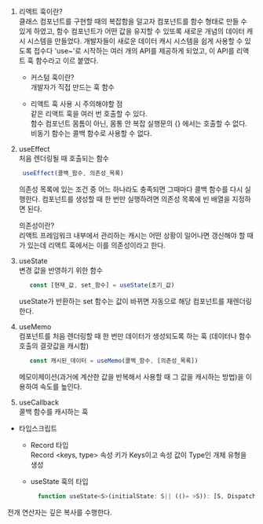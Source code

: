 1. 리액트 훅이란?  
   클래스 컴포넌트를 구현할 때의 복잡함을 덜고자 컴포넌트를 함수 형태로 만들 수 있게 하였고, 함수 컴포넌트가 어떤 값을 유지할 수 있또록 새로운 개념의 데이터 캐시 시스템을 만들었다.
   개발자들이 새로운 데이터 캐시 시스템을 쉽게 사용할 수 있도록 접수다 'use~'로 시작하는 여러 개의 API를 제공하게 되었고, 이 API를 리액트 훅 함수라고 이르 붙였다.
   
   - 커스텀 훅이란?  
     개발자가 직접 만드는 훅 함수  
 
   - 리액트 훅 사용 시 주의해야할 점  
     같은 리액트 훅을 여러 번 호출할 수 있다.  
     함수 컴포넌트 몸톰이 아닌, 몸통 안 복잡 실행문의 {} 에서는 호출할 수 없다.  
     비동기 함수는 콜백 함수로 사용할 수 없다.  
     
 2. useEffect  
    처음 렌더링될 때 호출되는 함수    
    ```javascript
     useEffect(콜백_함수, 의존성_목록)
    
    ```
    의존성 목록에 있는 조건 중 어느 하나라도 충족되면 그때마다 콜백 함수를 다시 실행한다. 
    컴포넌트를 생성할 때 한 번만 실행하려면 의존성 목록에 빈 배열을 지정하면 된다.  
    
    의존성이란?  
    리액트 프레임워크 내부에서 관리하는 캐시는 어떤 상황이 일어나면 갱신해야 할 때가 있는데 리액트 훅에서는 이를 의존성이라고 한다.  
    
3. useState  
   변경 값을 반영하기 위한 함수  
   ```javascript
      const [현재_값, set_함수] = useState(초기_값) 
   ```
   useState가 반환하는 set 함수는 값이 바뀌면 자동으로 해당 컴포넌트를 재렌더링 한다.  
   
4. useMemo  
   컴포넌트를 처음 렌더링할 때 한 번만 데이터가 생성되도록 하는 훅 (데이터나 함수 호출의 결괏값을 캐시함)  
   ```javascript
      const 캐시된_데이터 = useMemo(콜백_함수, [의존성_목록])
   ```
   메모이제이션(과거에 계산한 값을 반복해서 사용할 때 그 값을 캐시하는 방법)을 이용하여 속도를 높인다.  
   
5. useCallback  
   콜백 함수를 캐시하는 훅


   
  * 타입스크립트  
     - Record 타입    
       Record <keys, type>
       속성 키가 Keys이고 속성 값이 Type인 개체 유형을 생성  
      
     - useState 훅의 타입  
       ```javascript
         function useState<S>(initialState: S|| (()= >S)): [S, Dispatch<SetStateAction<S>>]
       
       ```
  전개 연산자는 깊은 복사를 수행한다.
